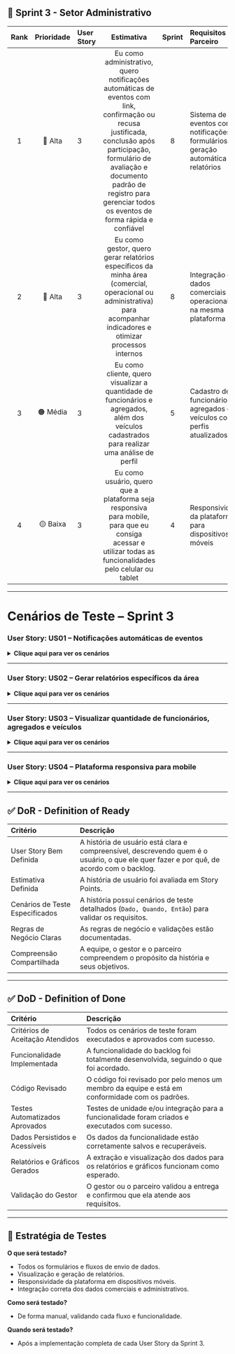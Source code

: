 
## 🔴 Sprint 3 - Setor Administrativo

| Rank | Prioridade | User Story | Estimativa | Sprint | Requisitos do Parceiro |
| :--: | :--------: | :--- | :---: | :----: | :--- |
| 1 | 🔴 Alta | 3 | Eu como administrativo, quero notificações automáticas de eventos com link, confirmação ou recusa justificada, conclusão após participação, formulário de avaliação e documento padrão de registro para gerenciar todos os eventos de forma rápida e confiável | 8 | Sistema de eventos com notificações, formulários e geração automática de relatórios | ❌ |
| 2 | 🔴 Alta | 3 | Eu como gestor, quero gerar relatórios específicos da minha área (comercial, operacional ou administrativa) para acompanhar indicadores e otimizar processos internos | 8 | Integração de dados comerciais e operacionais na mesma plataforma | ❌ |
| 3 | 🟠 Média | 3 | Eu como cliente, quero visualizar a quantidade de funcionários e agregados, além dos veículos cadastrados para realizar uma análise de perfil | 5 | Cadastro de funcionários, agregados e veículos com perfis atualizados | ❌ |
| 4 | 🟡 Baixa | 3 | Eu como usuário, quero que a plataforma seja responsiva para mobile, para que eu consiga acessar e utilizar todas as funcionalidades pelo celular ou tablet | 4 | Responsividade da plataforma para dispositivos móveis | ❌ |

---

# Cenários de Teste – Sprint 3

### User Story: US01 – Notificações automáticas de eventos

<details>
<summary><b>Clique aqui para ver os cenários</b></summary>

| Título do Cenário | Dado que | Quando | Então |
| :--- | :--- | :--- | :--- |
| Receber notificação de evento | O cliente está cadastrado na plataforma | Um evento é agendado | O sistema envia notificação automática com link para confirmação ou recusa justificada |
| Concluir participação em evento | O cliente participou do evento | Ele marca presença e finaliza o evento | O sistema registra a participação e atualiza o status do evento |
| Formulário de avaliação enviado | O cliente concluiu o evento | O sistema disponibiliza o formulário de avaliação | O cliente preenche o formulário e o sistema armazena a avaliação |
| Gerar documento padrão de registro | Um evento foi concluído | O cliente ou gestor solicita o registro | O sistema gera documento padrão de registro automaticamente |

</details>

---

### User Story: US02 – Gerar relatórios específicos da área

<details>
<summary><b>Clique aqui para ver os cenários</b></summary>

| Título do Cenário | Dado que | Quando | Então |
| :--- | :--- | :--- | :--- |
| Gerar relatório comercial | O gestor está na tela de relatórios | Ele seleciona "Comercial" e escolhe período | O sistema gera relatório específico da área comercial com dados corretos |
| Gerar relatório operacional | O gestor está na tela de relatórios | Ele seleciona "Operacional" e escolhe período | O sistema gera relatório específico da área operacional |
| Gerar relatório administrativo | O gestor está na tela de relatórios | Ele seleciona "Administrativa" e escolhe período | O sistema gera relatório específico da área administrativa |
| Falha ao gerar relatório | O gestor solicita um relatório | O sistema encontra erro de comunicação ou falta de dados | O sistema exibe mensagem de erro informando a falha |

</details>

---

### User Story: US03 – Visualizar quantidade de funcionários, agregados e veículos

<details>
<summary><b>Clique aqui para ver os cenários</b></summary>

| Título do Cenário | Dado que | Quando | Então |
| :--- | :--- | :--- | :--- |
| Visualizar total de funcionários | O cliente acessa a tela de perfil | Ele seleciona visualizar funcionários | O sistema exibe a quantidade correta de funcionários cadastrados |
| Visualizar total de agregados | O cliente acessa a tela de perfil | Ele seleciona visualizar agregados | O sistema exibe a quantidade correta de agregados cadastrados |
| Visualizar total de veículos | O cliente acessa a tela de perfil | Ele seleciona visualizar veículos | O sistema exibe a quantidade correta de veículos cadastrados |
| Falha na exibição dos dados | O cliente acessa a tela de perfil | O sistema encontra inconsistência nos dados | O sistema exibe mensagem de erro informando a falha |

</details>

---

### User Story: US04 – Plataforma responsiva para mobile

<details>
<summary><b>Clique aqui para ver os cenários</b></summary>

| Título do Cenário | Dado que | Quando | Então |
| :--- | :--- | :--- | :--- |
| Acessar plataforma pelo celular | O usuário abre a plataforma em um smartphone | Ele navega pelas telas | Todas as funcionalidades são exibidas corretamente e responsivas |
| Acessar plataforma pelo tablet | O usuário abre a plataforma em um tablet | Ele navega pelas telas | Todas as funcionalidades são exibidas corretamente e responsivas |
| Falha na responsividade | O usuário abre a plataforma em dispositivo móvel | Alguma tela não se ajusta | O sistema exibe elementos desalinhados e mensagem de alerta ou fallback de layout |

</details>

<hr>

## ✅ DoR - Definition of Ready

| Critério | Descrição |
| :--- | :--- |
| User Story Bem Definida | A história de usuário está clara e compreensível, descrevendo quem é o usuário, o que ele quer fazer e por quê, de acordo com o backlog. |
| Estimativa Definida | A história de usuário foi avaliada em Story Points. |
| Cenários de Teste Especificados | A história possui cenários de teste detalhados (`Dado, Quando, Então`) para validar os requisitos. |
| Regras de Negócio Claras | As regras de negócio e validações estão documentadas. |
| Compreensão Compartilhada | A equipe, o gestor e o parceiro compreendem o propósito da história e seus objetivos. |

---

## ✅ DoD - Definition of Done

| Critério | Descrição |
| :--- | :--- |
| Critérios de Aceitação Atendidos | Todos os cenários de teste foram executados e aprovados com sucesso. |
| Funcionalidade Implementada | A funcionalidade do backlog foi totalmente desenvolvida, seguindo o que foi acordado. |
| Código Revisado | O código foi revisado por pelo menos um membro da equipe e está em conformidade com os padrões. |
| Testes Automatizados Aprovados | Testes de unidade e/ou integração para a funcionalidade foram criados e executados com sucesso. |
| Dados Persistidos e Acessíveis | Os dados da funcionalidade estão corretamente salvos e recuperáveis. |
| Relatórios e Gráficos Gerados | A extração e visualização dos dados para os relatórios e gráficos funcionam como esperado. |
| Validação do Gestor | O gestor ou o parceiro validou a entrega e confirmou que ela atende aos requisitos. |

---

## 🧪 Estratégia de Testes

**O que será testado?**  
- Todos os formulários e fluxos de envio de dados.  
- Visualização e geração de relatórios.  
- Responsividade da plataforma em dispositivos móveis.  
- Integração correta dos dados comerciais e administrativos.

**Como será testado?**  
- De forma manual, validando cada fluxo e funcionalidade.  

**Quando será testado?**  
- Após a implementação completa de cada User Story da Sprint 3.
